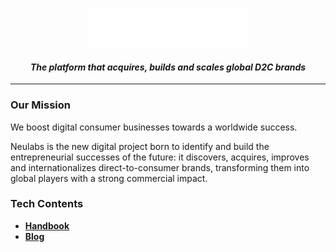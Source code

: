 <p align="center"><a href="https://neulabs.com" target="_blank"><img src="./img/logo-white.svg" width="50%"></a></p>

*<h4 align="center">The platform that acquires, builds and scales global D2C brands</h4>*



---

### Our Mission

We boost digital consumer businesses towards a worldwide success.

Neulabs is the new digital project born to identify and build the entrepreneurial successes of the future: it discovers, acquires, improves and internationalizes direct-to-consumer brands, transforming them into global players with a strong commercial impact.

### Tech Contents

- **[Handbook](https://handbook.neulabs.com/)**
- **[Blog](https://tech.neulabs.com/)**
